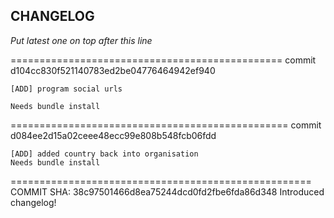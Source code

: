 ## CHANGELOG
_*Put latest one on top after this line*_

===============================================
commit d104cc830f521140783ed2be04776464942ef940

    [ADD] program social urls

    Needs bundle install

================================================
commit d084ee2d15a02ceee48ecc99e808b548fcb06fdd

    [ADD] added country back into organisation
    Needs bundle install

====================================================
COMMIT SHA: 38c97501466d8ea75244dcd0fd2fbe6fda86d348
Introduced changelog!